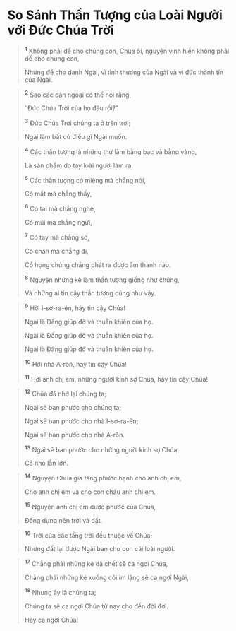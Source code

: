 # So Sánh Thần Tượng của Loài Người với Ðức Chúa Trời

> <sup><b>1</b></sup> Không phải để cho chúng con, Chúa ôi, nguyện vinh hiển không phải để cho chúng con,
> 
> Nhưng để cho danh Ngài, vì tình thương của Ngài và vì đức thành tín của Ngài.
>


> <sup><b>2</b></sup> Sao các dân ngoại có thể nói rằng,
> 
> “Ðức Chúa Trời của họ đâu rồi?”
> 
> <sup><b>3</b></sup> Ðức Chúa Trời chúng ta ở trên trời;
> 
> Ngài làm bất cứ điều gì Ngài muốn.
>


> <sup><b>4</b></sup> Các thần tượng là những thứ làm bằng bạc và bằng vàng,
> 
> Là sản phẩm do tay loài người làm ra.
> 
> <sup><b>5</b></sup> Các thần tượng có miệng mà chẳng nói,
> 
> Có mắt mà chẳng thấy,
> 
> <sup><b>6</b></sup> Có tai mà chẳng nghe,
> 
> Có mũi mà chẳng ngửi,
> 
> <sup><b>7</b></sup> Có tay mà chẳng sờ,
> 
> Có chân mà chẳng đi,
> 
> Cổ họng chúng chẳng phát ra được âm thanh nào.
> 
> <sup><b>8</b></sup> Nguyện những kẻ làm thần tượng giống như chúng,
> 
> Và những ai tin cậy thần tượng cũng như vậy.
>


> <sup><b>9</b></sup> Hỡi I-sơ-ra-ên, hãy tin cậy Chúa!
> 
> Ngài là Đấng giúp đỡ và thuẫn khiên của họ.
> 
> Ngài là Đấng giúp đỡ và thuẫn khiên của họ.
> 
> Ngài là Đấng giúp đỡ và thuẫn khiên của họ.
> 
> <sup><b>10</b></sup> Hỡi nhà A-rôn, hãy tin cậy Chúa!
> 
> <sup><b>11</b></sup> Hỡi anh chị em, những người kính sợ Chúa, hãy tin cậy Chúa!
>


> <sup><b>12</b></sup> Chúa đã nhớ lại chúng ta;
> 
> Ngài sẽ ban phước cho chúng ta;
> 
> Ngài sẽ ban phước cho nhà I-sơ-ra-ên;
> 
> Ngài sẽ ban phước cho nhà A-rôn.
> 
> <sup><b>13</b></sup> Ngài sẽ ban phước cho những người kính sợ Chúa,
> 
> Cả nhỏ lẫn lớn.
>


> <sup><b>14</b></sup> Nguyện Chúa gia tăng phước hạnh cho anh chị em,
> 
> Cho anh chị em và cho con cháu anh chị em.
> 
> <sup><b>15</b></sup> Nguyện anh chị em được phước của Chúa,
> 
> Ðấng dựng nên trời và đất.
>


> <sup><b>16</b></sup> Trời của các tầng trời đều thuộc về Chúa;
> 
> Nhưng đất lại được Ngài ban cho con cái loài người.
>


> <sup><b>17</b></sup> Chẳng phải những kẻ đã chết sẽ ca ngợi Chúa,
> 
> Chẳng phải những kẻ xuống cõi im lặng sẽ ca ngợi Ngài,
> 
> <sup><b>18</b></sup> Nhưng ấy là chúng ta;
> 
> Chúng ta sẽ ca ngợi Chúa từ nay cho đến đời đời.
> 
> Hãy ca ngợi Chúa!
>

